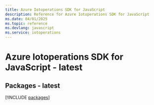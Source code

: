 ```yaml
---
title: Azure Iotoperations SDK for JavaScript
description: Reference for Azure Iotoperations SDK for JavaScript
ms.date: 04/01/2025
ms.topic: reference
ms.devlang: javascript
ms.service: iotoperations
---
```

# Azure Iotoperations SDK for JavaScript - latest
## Packages - latest
[!INCLUDE [packages](iotoperations-index.md)]